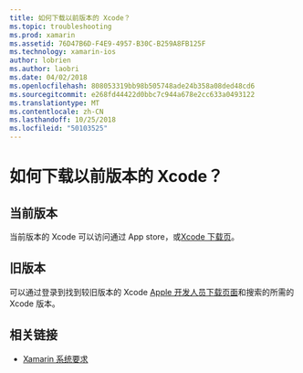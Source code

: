```yaml
---
title: 如何下载以前版本的 Xcode？
ms.topic: troubleshooting
ms.prod: xamarin
ms.assetid: 76D47B6D-F4E9-4957-B30C-B259A8FB125F
ms.technology: xamarin-ios
author: lobrien
ms.author: laobri
ms.date: 04/02/2018
ms.openlocfilehash: 808053319bb98b505748ade24b358a08ded48cd6
ms.sourcegitcommit: e268fd44422d0bbc7c944a678e2cc633a0493122
ms.translationtype: MT
ms.contentlocale: zh-CN
ms.lasthandoff: 10/25/2018
ms.locfileid: "50103525"
---
```

# <a name="how-can-i-download-a-previous-version-of-xcode"></a>如何下载以前版本的 Xcode？

## <a name="current-version"></a>当前版本

当前版本的 Xcode 可以访问通过 App store，或[Xcode 下载页](https://developer.apple.com/xcode/downloads/)。

## <a name="older-versions"></a>旧版本

可以通过登录到找到较旧版本的 Xcode [Apple 开发人员下载页面](https://developer.apple.com/downloads/)和搜索的所需的 Xcode 版本。

## <a name="related-links"></a>相关链接
- [Xamarin 系统要求](~/cross-platform/get-started/requirements.md)
